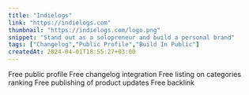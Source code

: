 ```yaml
---
title: "Indielogs"
link: "https://indielogs.com"
thumbnail: "https://indielogs.com/logo.png"
snippet: "Stand out as a solopreneur and build a personal brand" 
tags: ["Changelog","Public Profile","Build In Public"]
createdAt: 2024-04-01T18:55:27+03:00
---
```

Free public profile
Free changelog integration
Free listing on categories ranking
Free publishing of product updates
Free backlink
